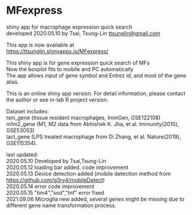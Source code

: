 # MFexpress
shiny app for macrophage expression quick search  
developed 2020.05.10 by Tsai, Tsung-Lin ttsunglin@gmail.com  


This app is now available at  
https://ttsunglin.shinyapps.io/MFexpress/  

                                
This shiny app is for gene expression quick search of MFs  
Now the boxplot fits to mobile and PC automatically  
The app allows input of gene symbol and Entrez id, and most of the gene alias.  
                                 
This is an online shiny app version. For detail information, please contact the author or see in-lab R project version.  

Dataset includes:  
tsm_gene (tissue resident macrophages, ImmGen, GSE122108)  
m1m2_gene (M1, M2 data from Abhishek K. Jha, et al. Immunity(2015), GSE53053)  
lact_gene (LPS treated macrophage from Di Zhang, et al. Nature(2019), GSE115354).  

last updated:  
2020.05.10 Developed by Tsai,Tsung-Lin  
2020.05.12 loading bar added. code improvement  
2020.05.13 Device detection added (mobile detection method from https://github.com/g3rv4/mobileDetect)  
2020.05.14 error code improvement  
2020.05.15 "tim4","sod","tnf" error fixed  
2021.09.06 Microglia new added, several genes might be missing due to different gene name transformation process.

